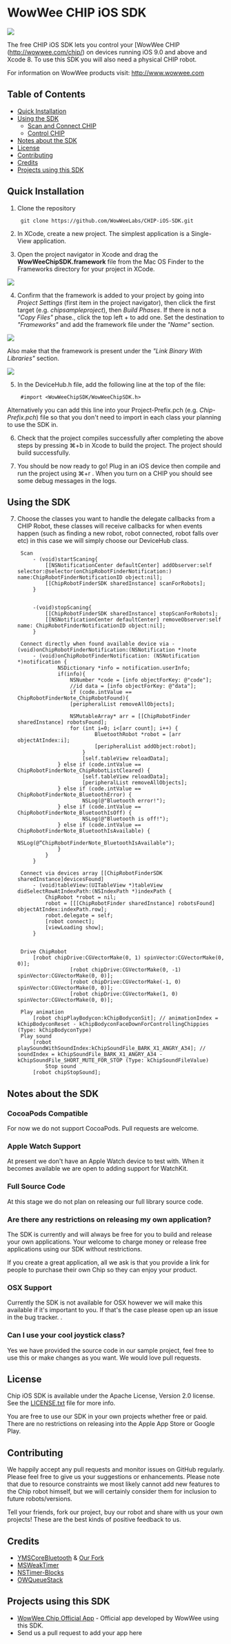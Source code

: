 WowWee CHIP iOS SDK
================================

![](Images/CHIP.png)

The free CHIP iOS SDK lets you control your [WowWee CHIP (http://wowwee.com/chip/) on devices running iOS 9.0 and above and Xcode 8. To use this SDK you will also need a physical CHIP robot.

For information on WowWee products visit: <http://www.wowwee.com>

Table of Contents
---------------------------------------

- [Quick Installation](#quick-installation)
- [Using the SDK](#using-the-sdk)
	- [Scan and Connect CHIP](#scan-and-connect-chip)
	- [Control CHIP](#control-chip)
- [Notes about the SDK](#notes-about-the-sdk)
- [License](#license)
- [Contributing](#contributing)
- [Credits](#credits)
- [Projects using this SDK](#projects-using-this-sdk)

Quick Installation
---------------------------------

1. Clone the repository

		git clone https://github.com/WowWeeLabs/CHIP-iOS-SDK.git

2. In XCode, create a new project. The simplest application is a Single-View application.

3. Open the project navigator in Xcode and drag the **WowWeeChipSDK.framework** file from the Mac OS Finder to the Frameworks directory for your project in XCode.

![](Images/Project-Navigator-Example.png)

4. Confirm that the framework is added to your project by going into _Project Settings_ (first item in the project navigator), then click the first target (e.g. _chipsampleproject_), then _Build Phases_. If there is not a _"Copy Files"_ phase., click the top left + to add one. Set the destination to _"Frameworks"_ and add the framework file under the _"Name"_ section.

![](Images/Copy-Framework-Example.png)

Also make that the framework is present under the _"Link Binary With Libraries"_ section.
	
![](Images/Link-Frameworks-Example.png)

5. In the DeviceHub.h file, add the following line at the top of the file:

		#import <WowWeeChipSDK/WowWeeChipSDK.h>
	
Alternatively you can add this line into your Project-Prefix.pch (e.g. _Chip-Prefix.pch_) file so that you don't need to import in each class your planning to use the SDK in.
	
6. Check that the project compiles successfully after completing the above steps by pressing ⌘+b in Xcode to build the project. The project should build successfully.
			
7. You should be now ready to go! Plug in an iOS device then compile and run the project using ⌘+r . When you turn on a CHIP you should see some debug messages in the logs.


Using the SDK
---------------------------------

7. Choose the classes you want to handle the delegate callbacks from a CHIP Robot, these classes will receive callbacks for when events happen (such as finding a new robot, robot connected, robot falls over etc) in this case we will simply choose our DeviceHub class.

		Scan
			- (void)startScaning{
				[[NSNotificationCenter defaultCenter] addObserver:self selector:@selector(onChipRobotFinderNotification:) name:ChipRobotFinderNotificationID object:nil];
				[[ChipRobotFinderSDK sharedInstance] scanForRobots];
			}


			-(void)stopScaning{
				[[ChipRobotFinderSDK sharedInstance] stopScanForRobots];
				[[NSNotificationCenter defaultCenter] removeObserver:self name: ChipRobotFinderNotificationID object:nil];
			}

		Connect directly when found available device via -(void)onChipRobotFinderNotification:(NSNotification *)note
			- (void)onChipRobotFinderNotification: (NSNotification *)notification {
    				NSDictionary *info = notification.userInfo;
				    if(info){
				        NSNumber *code = [info objectForKey: @"code"];
				        //id data = [info objectForKey: @"data"];
				        if (code.intValue == ChipRobotFinderNote_ChipRobotFound){
						[peripheralList removeAllObjects];
            
				        NSMutableArray* arr = [[ChipRobotFinder sharedInstance] robotsFound];
				        for (int i=0; i<[arr count]; i++) {
				                BluetoothRobot *robot = [arr objectAtIndex:i];
				                [peripheralList addObject:robot];
			                }
			                [self.tableView reloadData];
				    } else if (code.intValue == ChipRobotFinderNote_ChipRobotListCleared) {
				            [self.tableView reloadData];
				            [peripheralList removeAllObjects];
				    } else if (code.intValue == ChipRobotFinderNote_BluetoothError) {
				            NSLog(@"Bluetooth error!");
				    } else if (code.intValue == ChipRobotFinderNote_BluetoothIsOff) {
				            NSLog(@"Bluetooth is off!");
				    } else if (code.intValue == ChipRobotFinderNote_BluetoothIsAvailable) {
					    NSLog(@“ChipRobotFinderNote_BluetoothIsAvailable");
				    }
				}
			}

		Connect via devices array [[ChipRobotFinderSDK sharedInstance]devicesFound] 
			- (void)tableView:(UITableView *)tableView didSelectRowAtIndexPath:(NSIndexPath *)indexPath {
			    ChipRobot *robot = nil;
			    robot = [[[ChipRobotFinder sharedInstance] robotsFound] objectAtIndex:indexPath.row];
			    robot.delegate = self;
			    [robot connect];
			    [viewLoading show];
			}
			
			
		Drive ChipRobot
			[robot chipDrive:CGVectorMake(0, 1) spinVector:CGVectorMake(0, 0)];
                        [robot chipDrive:CGVectorMake(0, -1) spinVector:CGVectorMake(0, 0)];
                        [robot chipDrive:CGVectorMake(-1, 0) spinVector:CGVectorMake(0, 0)];
                        [robot chipDrive:CGVectorMake(1, 0) spinVector:CGVectorMake(0, 0)];

		Play animation
			[robot chipPlayBodycon:kChipBodyconSit]; // animationIndex = kChipBodyconReset - kChipBodyconFaceDownForControllingChippies (Type: kChipBodyconType)
		Play sound
			[robot playSoundWithSoundIndex:kChipSoundFile_BARK_X1_ANGRY_A34]; // soundIndex = kChipSoundFile_BARK_X1_ANGRY_A34 - kChipSoundFile_SHORT_MUTE_FOR_STOP (Type: kChipSoundFileValue)
                Stop sound
			[robot chipStopSound];
                    
			    

Notes about the SDK
---------------------------------

### CocoaPods Compatible

For now we do not support CocoaPods. Pull requests are welcome.


### Apple Watch Support

At present we don't have an Apple Watch device to test with. When it becomes available we are open to adding support for WatchKit.

### Full Source Code

At this stage we do not plan on releasing our full library source code. 

### Are there any restrictions on releasing my own application?

The SDK is currently and will always be free for you to build and release your own applications. Your welcome to charge money or release free applications using our SDK without restrictions.

If you create a great application, all we ask is that you provide a link for people to purchase their own Chip so they can enjoy your product.

### OSX Support

Currently the SDK is not available for OSX however we will make this available if it's important to you. If that's the case please open up an issue in the bug tracker.
.
### Can I use your cool joystick class?

Yes we have provided the source code in our sample project, feel free to use this or make changes as you want. We would love pull requests.


License
---------------------------------
Chip iOS SDK is available under the Apache License, Version 2.0 license. See the [LICENSE.txt](https://raw.githubusercontent.com/WowWeeLabs/CHIP-iOS-SDK/master/LICENSE.md) file for more info.

You are free to use our SDK in your own projects whether free or paid. There are no restrictions on releasing into the Apple App Store or Google Play.


Contributing
---------------------------------
We happily accept any pull requests and monitor issues on GitHub regularly. Please feel free to give us your suggestions or enhancements. Please note that due to resource constraints we most likely cannot add new features to the Chip robot himself, but we will certainly consider them for inclusion to future robots/versions.

Tell your friends, fork our project, buy our robot and share with us your own projects! These are the best kinds of positive feedback to us.

Credits
---------------------------------
* [YMSCoreBluetooth](https://github.com/kickingvegas/YmsCoreBluetooth.git) & [Our Fork](https://github.com/WowWeeLabs/YmsCoreBluetooth)
* [MSWeakTimer](https://github.com/mindsnacks/MSWeakTimer)
* [NSTimer-Blocks](https://github.com/jivadevoe/NSTimer-Blocks)
* [OWQueueStack](https://github.com/yangyubo/OWQueueStack)

Projects using this SDK
---------------------------------
* [WowWee Chip Official App](https://itunes.apple.com/us/app/chip-your-new-best-friend/id1137040079?mt=8) - Official app developed by WowWee using this SDK.
* Send us a pull request to add your app here
